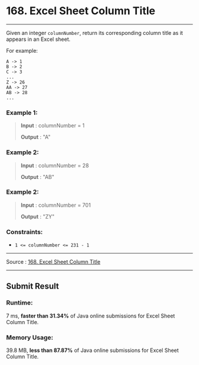 # 168. Excel Sheet Column Title

-- --
Given an integer `columnNumber`, return its corresponding column title as it appears in an Excel sheet.

For example:

```
A -> 1
B -> 2
C -> 3
...
Z -> 26
AA -> 27
AB -> 28
...
```


### Example 1:

> **Input** : columnNumber = 1
>
> **Output** : "A"

### Example 2:

> **Input** : columnNumber = 28
>
> **Output** : "AB"

### Example 2:

> **Input** : columnNumber = 701
>
> **Output** : "ZY"

### Constraints:

* `1 <= columnNumber <= 231 - 1`

-- --
Source : [168. Excel Sheet Column Title](https://leetcode.com/problems/excel-sheet-column-title/)

-- --

## Submit Result

### Runtime:
7 ms, **faster than 31.34%** of Java online submissions for Excel Sheet Column Title.

### Memory Usage:
39.8 MB, **less than 87.87%** of Java online submissions for Excel Sheet Column Title.